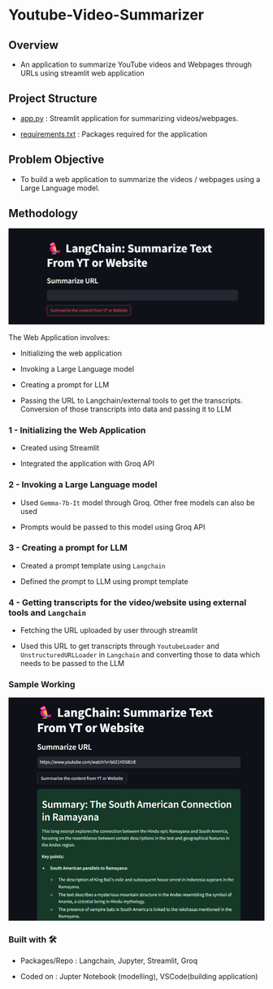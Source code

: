 # Youtube-Video-Summarizer


## Overview
- An application to summarize YouTube videos and Webpages through URLs using streamlit web application

## Project Structure
- [app.py](https://github.com/Pratik872/Youtube-Video-Summarizer/blob/main/app.py) : Streamlit application for summarizing videos/webpages.

- [requirements.txt](https://github.com/Pratik872/Youtube-Video-Summarizer/blob/main/requirements.txt) : Packages required for the application

## Problem Objective
- To build a web application to summarize the videos / webpages using a Large Language model.

## Methodology

![App Demo](https://github.com/Pratik872/Youtube-Video-Summarizer/blob/main/readme%20resources/app%20demo.png)

The Web Application involves:
- Initializing the web application

- Invoking a Large Language model

- Creating a prompt for LLM 

- Passing the URL to Langchain/external tools to get the transcripts. Conversion of those transcripts into data and passing it to LLM

### 1 - Initializing the Web Application
- Created using Streamlit

- Integrated the application with Groq API

### 2 - Invoking a Large Language model
- Used `Gemma-7b-It` model through Groq. Other free models can also be used

- Prompts would be passed to this model using Groq API

### 3 - Creating a prompt for LLM
- Created a prompt template using `Langchain`

- Defined the prompt to LLM using prompt template

### 4 - Getting transcripts for the video/website using external tools and `Langchain`
- Fetching the URL uploaded by user through streamlit

- Used this URL to get transcripts through `YoutubeLoader` and `UnstructuredURLLoader` in `Langchain` and converting those to data which needs to be passed to the LLM


### Sample Working

![Demo](https://github.com/Pratik872/Youtube-Video-Summarizer/blob/main/readme%20resources/app%20sample.png)


### Built with 🛠️
- Packages/Repo : Langchain, Jupyter, Streamlit, Groq

- Coded on : Jupter Notebook (modelling), VSCode(building application)

